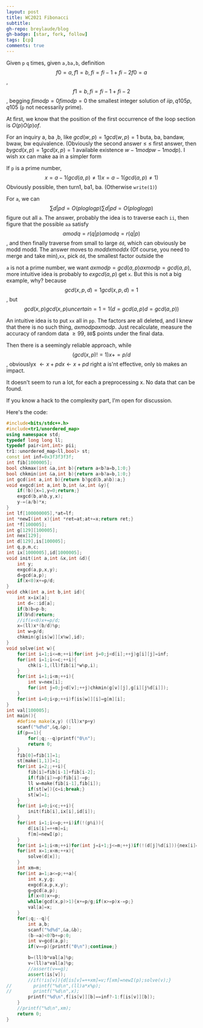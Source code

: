 ```yaml
---
layout: post
title: WC2021 Fibonacci
subtitle: 
gh-repo: breylaude/blog
gh-badge: [star, fork, follow]
tags: [cp]
comments: true
---
```


Given `p` `q` times, given `a,ba,b`, definition $$f0 = a,f1= b, fi = fi−1+ fi−2f0=a$$, $$f1= b,fi = fi−1+fi−2$$, begging $fimodp = 0fimodp = 0$ the smallest integer solution of $iip,q105p,q105$ (`p` not necessarily prime).

At first, we know that the position of the first occurrence of the loop section is $O(p)O(p)of$.

For an inquiry a, ba ,b, like $gcd(w,p)= 1gcd(w,p)=1$ buta, ba, bandaw, bwaw, bw equivalence. (Obviously the second answer ≤ ≤ first answer, then $bygcd(x,p)= 1gcd(x,p) = 1$ available existence $w − 1modpw−1modp)$. I wish xx can make aa in a simpler form

If `p` is a prime number, $$x=a−1(gcd(a,p) ≠ 1)x = a−1(gcd(a,p) ≠ 1)$$ Obviously possible, then turn1, ba1, ba. (Otherwise `write(1)`)

For `a`, we can $$∑d|pd = O(ploglogp) ∑d|pd = O(plog⁡log⁡p)$$ figure out all `a`. The answer, probably the idea is to traverse each `ii`, then figure that the possible `aa` satisfy $$a modq = r(q|p) a modq = r(q|p)$$, and then finally traverse from small to large `dd`, which can obviously be modd modd. The answer moves to $modd xmodd x$ (Of course, you need to merge and take min),`xx`, pick `dd`, the smallest factor outside the

`a` is not a prime number, we want $axmodp = gcd(a,p)axmodp = gcd(a,p)$, more intuitive idea is probably to $exgcd(a,p)$ get `x`. But this is not a big example, why? because $$gcd(x,p,d) = 1gcd(x,p,d) = 1$$, but $$gcd(x,p)gcd(x,p)uncertain = 1 = 1(d=gcd(a,p) d = gcd(a,p))$$

An intuitive idea is to put `xx` all in `pp`. The factors are all deleted, and I knew that there is no such thing, $axmodp axmodp$. Just recalculate, measure the accuracy of random data $≥ 99% ≥ 99%$, `80`$ points under the final data.

Then there is a seemingly reliable approach, while $$(gcd(x,p) != 1) x+ = p/d$$, obviouslyx $←x + pdx← x+ pd$ right a is'nt effective, only `bb` makes an impact.

It doesn't seem to run a lot, for each a preprocessing x. No data that can be found.

If you know a hack to the complexity part, I'm open for discussion.

Here's the code: 

```cpp
#include<bits/stdc++.h>
#include<tr1/unordered_map>
using namespace std;
typedef long long ll;
typedef pair<int,int> pii;
tr1::unordered_map<ll,bool> st;
const int inf=0x3f3f3f3f;
int fib[1000005];
bool chkmax(int &a,int b){return a<b?a=b,1:0;}
bool chkmin(int &a,int b){return a>b?a=b,1:0;}
int gcd(int a,int b){return b?gcd(b,a%b):a;}
void exgcd(int a,int b,int &x,int &y){
    if(!b){x=1,y=0;return;}
    exgcd(b,a%b,y,x);
    y-=(a/b)*x;
}
int lf[100000005],*at=lf;
int *newI(int x){int *ret=at;at+=x;return ret;}
int *f[100005];
int g[129][100005];
int nex[129];
int d[129],is[100005];
int q,p,m,c;
int ix[1000005],id[1000005];
void init(int a,int &x,int &d){
    int y;
    exgcd(a,p,x,y);
    d=gcd(a,p);
    if(x<0)x+=p/d;
}
void chk(int a,int b,int id){
    int x=ix[a];
    int d=::id[a];
    if(b)b=p-b;
    if(b%d)return;
    //if(x<0)x+=p/d;
    x=(ll)x*(b/d)%p;
    int w=p/d;
    chkmin(g[is[w]][x%w],id);
}
void solve(int w){
    for(int i=1;i<=m;++i)for(int j=0;j<d[i];++j)g[i][j]=inf;
    for(int i=1;i<=c;++i){
        chk(i-1,(ll)fib[i]*w%p,i);
    }
    for(int i=1;i<m;++i){
        int v=nex[i];
        for(int j=0;j<d[v];++j)chkmin(g[v][j],g[i][j%d[i]]);
    }
    for(int i=0;i<p;++i)f[is[w]][i]=g[m][i];
}
int val[100005];
int main(){
    #define make(x,y) ((ll)x*p+y)
    scanf("%d%d",&q,&p);
    if(p==1){
        for(;q;--q)printf("0\n");
        return 0;
    }
    fib[0]=fib[1]=1;
    st[make(1,1)]=1;
    for(int i=2;;++i){
        fib[i]=fib[i-1]+fib[i-2];
        if(fib[i]>=p)fib[i]-=p;
        ll w=make(fib[i-1],fib[i]);
        if(st[w]){c=i;break;}
        st[w]=1;
    }
    for(int i=0;i<c;++i){
        init(fib[i],ix[i],id[i]);
    }
    for(int i=1;i<=p;++i)if(!(p%i)){
        d[is[i]=++m]=i;
        f[m]=newI(p);
    }
    for(int i=1;i<m;++i)for(int j=i+1;j<=m;++j)if(!(d[j]%d[i])){nex[i]=j;break;}
    for(int x=1;x<m;++x){
        solve(d[x]);
    }
    int xm=m;
    for(int a=1;a<=p;++a){
        int x,y,g;
        exgcd(a,p,x,y);
        g=gcd(a,p);
        if(x<0)x+=p;
        while(gcd(x,p)>1){x+=p/g;if(x>=p)x-=p;}
        val[a]=x;
    }
    for(;q;--q){
        int a,b;
        scanf("%d%d",&a,&b);
        (b-=a)<0?b+=p:0;
        int v=gcd(a,p);
        if(v==p){printf("0\n");continue;}

        b=(ll)b*val[a]%p;
        v=(ll)a*val[a]%p;
        //assert(v==g);
        assert(is[v]);
        //if(!is[v]){d[is[v]=++xm]=v;f[xm]=newI(p);solve(v);}
//        printf("%d\n",(ll)a*x%p);
//        printf("%d\n",x);
        printf("%d\n",f[is[v]][b]==inf?-1:f[is[v]][b]);
    }
    //printf("%d\n",xm);
    return 0;
}
```
